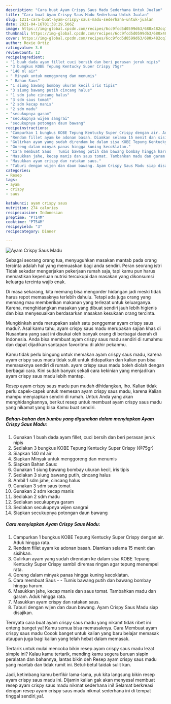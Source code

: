 ```yaml
---
description: "Cara buat Ayam Crispy Saus Madu Sederhana Untuk Jualan"
title: "Cara buat Ayam Crispy Saus Madu Sederhana Untuk Jualan"
slug: 1211-cara-buat-ayam-crispy-saus-madu-sederhana-untuk-jualan
date: 2021-04-16T01:38:29.506Z
image: https://img-global.cpcdn.com/recipes/6cc9fcd5d0599d63/680x482cq70/ayam-crispy-saus-madu-foto-resep-utama.jpg
thumbnail: https://img-global.cpcdn.com/recipes/6cc9fcd5d0599d63/680x482cq70/ayam-crispy-saus-madu-foto-resep-utama.jpg
cover: https://img-global.cpcdn.com/recipes/6cc9fcd5d0599d63/680x482cq70/ayam-crispy-saus-madu-foto-resep-utama.jpg
author: Roxie Ortiz
ratingvalue: 3.6
reviewcount: 12
recipeingredient:
- "1 buah dada ayam fillet cuci bersih dan beri perasan jeruk nipis"
- "3 bungkus KOBE Tepung Kentucky Super Crispy 75gr"
- "140 ml air"
- " Minyak untuk menggoreng dan menumis"
- " Bahan Saus"
- "1 siung bawang bombay ukuran kecil iris tipis"
- "3 siung bawang putih cincang halus"
- "1 sdm jahe cincang halus"
- "3 sdm saus tomat"
- "2 sdm kecap manis"
- "2 sdm madu"
- "secukupnya garam"
- "secukupnya wijen sangrai"
- "secukupnya potongan daun bawang"
recipeinstructions:
- "Campurkan 1 bungkus KOBE Tepung Kentucky Super Crispy dengan air. Aduk hingga rata."
- "Rendam fillet ayam ke adonan basah. Diamkan selama 15 menit dan sisihkan."
- "Gulirkan ayam yang sudah direndam ke dalam sisa KOBE Tepung Kentucky Super Crispy sambil diremas ringan agar tepung menempel rata."
- "Goreng dalam minyak panas hingga kuning kecoklatan."
- "Cara membuat Saus   Tumis bawang putih dan bawang bombay hingga harum."
- "Masukkan jahe, kecap manis dan saus tomat. Tambahkan madu dan garam. Aduk hingga rata."
- "Masukkan ayam crispy dan ratakan saus."
- "Taburi dengan wijen dan daun bawang. Ayam Crispy Saus Madu siap disajikan."
categories:
- Resep
tags:
- ayam
- crispy
- saus

katakunci: ayam crispy saus 
nutrition: 274 calories
recipecuisine: Indonesian
preptime: "PT14M"
cooktime: "PT54M"
recipeyield: "3"
recipecategory: Dinner

---
```



![Ayam Crispy Saus Madu](https://img-global.cpcdn.com/recipes/6cc9fcd5d0599d63/680x482cq70/ayam-crispy-saus-madu-foto-resep-utama.jpg)

Sebagai seorang orang tua, menyuguhkan masakan mantab pada orang tercinta adalah hal yang memuaskan bagi anda sendiri. Peran seorang istri Tidak sekadar mengerjakan pekerjaan rumah saja, tapi kamu pun harus memastikan keperluan nutrisi tercukupi dan masakan yang dikonsumsi keluarga tercinta wajib enak.

Di masa  sekarang, kita memang bisa mengorder hidangan jadi meski tidak harus repot memasaknya terlebih dahulu. Tetapi ada juga orang yang memang mau memberikan makanan yang terlezat untuk keluarganya. Karena, menghidangkan masakan yang dibuat sendiri jauh lebih higienis dan bisa menyesuaikan berdasarkan masakan kesukaan orang tercinta. 



Mungkinkah anda merupakan salah satu penggemar ayam crispy saus madu?. Asal kamu tahu, ayam crispy saus madu merupakan sajian khas di Nusantara yang saat ini disukai oleh banyak orang di berbagai daerah di Indonesia. Anda bisa membuat ayam crispy saus madu sendiri di rumahmu dan dapat dijadikan santapan favoritmu di akhir pekanmu.

Kamu tidak perlu bingung untuk memakan ayam crispy saus madu, karena ayam crispy saus madu tidak sulit untuk didapatkan dan kalian pun bisa memasaknya sendiri di rumah. ayam crispy saus madu boleh diolah dengan berbagai cara. Kini sudah banyak sekali cara kekinian yang menjadikan ayam crispy saus madu lebih mantap.

Resep ayam crispy saus madu pun mudah dihidangkan, lho. Kalian tidak perlu capek-capek untuk memesan ayam crispy saus madu, karena Kalian mampu menyiapkan sendiri di rumah. Untuk Anda yang akan menghidangkannya, berikut resep untuk membuat ayam crispy saus madu yang nikamat yang bisa Kamu buat sendiri.

<!--inarticleads1-->

##### Bahan-bahan dan bumbu yang digunakan dalam menyiapkan Ayam Crispy Saus Madu:

1. Gunakan 1 buah dada ayam fillet, cuci bersih dan beri perasan jeruk nipis
1. Sediakan 3 bungkus KOBE Tepung Kentucky Super Crispy (@75gr)
1. Siapkan 140 ml air
1. Siapkan  Minyak untuk menggoreng dan menumis
1. Siapkan  Bahan Saus:
1. Gunakan 1 siung bawang bombay ukuran kecil, iris tipis
1. Sediakan 3 siung bawang putih, cincang halus
1. Ambil 1 sdm jahe, cincang halus
1. Gunakan 3 sdm saus tomat
1. Gunakan 2 sdm kecap manis
1. Sediakan 2 sdm madu
1. Sediakan secukupnya garam
1. Sediakan secukupnya wijen sangrai
1. Siapkan secukupnya potongan daun bawang




<!--inarticleads2-->

##### Cara menyiapkan Ayam Crispy Saus Madu:

1. Campurkan 1 bungkus KOBE Tepung Kentucky Super Crispy dengan air. Aduk hingga rata.
1. Rendam fillet ayam ke adonan basah. Diamkan selama 15 menit dan sisihkan.
1. Gulirkan ayam yang sudah direndam ke dalam sisa KOBE Tepung Kentucky Super Crispy sambil diremas ringan agar tepung menempel rata.
1. Goreng dalam minyak panas hingga kuning kecoklatan.
1. Cara membuat Saus -  -  Tumis bawang putih dan bawang bombay hingga harum.
1. Masukkan jahe, kecap manis dan saus tomat. Tambahkan madu dan garam. Aduk hingga rata.
1. Masukkan ayam crispy dan ratakan saus.
1. Taburi dengan wijen dan daun bawang. Ayam Crispy Saus Madu siap disajikan.




Ternyata cara buat ayam crispy saus madu yang nikamt tidak ribet ini enteng banget ya! Kamu semua bisa memasaknya. Cara Membuat ayam crispy saus madu Cocok banget untuk kalian yang baru belajar memasak ataupun juga bagi kalian yang telah hebat dalam memasak.

Tertarik untuk mulai mencoba bikin resep ayam crispy saus madu lezat simple ini? Kalau kamu tertarik, mending kamu segera buruan siapin peralatan dan bahannya, lantas bikin deh Resep ayam crispy saus madu yang mantab dan tidak rumit ini. Betul-betul taidak sulit kan. 

Jadi, ketimbang kamu berfikir lama-lama, yuk kita langsung bikin resep ayam crispy saus madu ini. Dijamin kalian gak akan menyesal membuat resep ayam crispy saus madu nikmat sederhana ini! Selamat berkreasi dengan resep ayam crispy saus madu nikmat sederhana ini di tempat tinggal sendiri,ya!.

